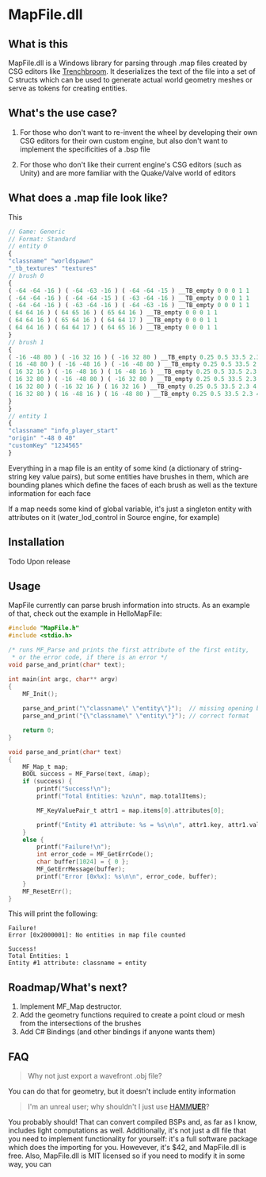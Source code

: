 # MapFile.dll

## What is this
MapFile.dll is a Windows library for parsing through .map files created by CSG editors like [Trenchbroom](https://trenchbroom.github.io/).  It deserializes the text of the file into a set of C structs which can be used to generate actual world geometry meshes or serve as tokens for creating entities.

## What's the use case?
1. For those who don't want to re-invent the wheel by developing their own CSG editors for their own custom engine, but also don't want to implement the specificities of a .bsp file

2. For those who don't like their current engine's CSG editors (such as Unity) and are more familiar with the Quake/Valve world of editors

## What does a .map file look like?

This

```js
// Game: Generic
// Format: Standard
// entity 0
{
"classname" "worldspawn"
"_tb_textures" "textures"
// brush 0
{
( -64 -64 -16 ) ( -64 -63 -16 ) ( -64 -64 -15 ) __TB_empty 0 0 0 1 1
( -64 -64 -16 ) ( -64 -64 -15 ) ( -63 -64 -16 ) __TB_empty 0 0 0 1 1
( -64 -64 -16 ) ( -63 -64 -16 ) ( -64 -63 -16 ) __TB_empty 0 0 0 1 1
( 64 64 16 ) ( 64 65 16 ) ( 65 64 16 ) __TB_empty 0 0 0 1 1
( 64 64 16 ) ( 65 64 16 ) ( 64 64 17 ) __TB_empty 0 0 0 1 1
( 64 64 16 ) ( 64 64 17 ) ( 64 65 16 ) __TB_empty 0 0 0 1 1
}
// brush 1
{
( -16 -48 80 ) ( -16 32 16 ) ( -16 32 80 ) __TB_empty 0.25 0.5 33.5 2.3 4.6
( 16 -48 80 ) ( -16 -48 16 ) ( -16 -48 80 ) __TB_empty 0.25 0.5 33.5 2.3 4.6
( 16 32 16 ) ( -16 -48 16 ) ( 16 -48 16 ) __TB_empty 0.25 0.5 33.5 2.3 4.6
( 16 32 80 ) ( -16 -48 80 ) ( -16 32 80 ) __TB_empty 0.25 0.5 33.5 2.3 4.6
( 16 32 80 ) ( -16 32 16 ) ( 16 32 16 ) __TB_empty 0.25 0.5 33.5 2.3 4.6
( 16 32 80 ) ( 16 -48 16 ) ( 16 -48 80 ) __TB_empty 0.25 0.5 33.5 2.3 4.6
}
}
// entity 1
{
"classname" "info_player_start"
"origin" "-48 0 40"
"customKey" "1234565"
}
```

Everything in a map file is an entity of some kind (a dictionary of string-string key value pairs), but some entities have brushes in them, which are bounding planes which define the faces of each brush as well as the texture information for each face

If a map needs some kind of global variable, it's just a singleton entity with attributes on it (water_lod_control in Source engine, for example)

## Installation
Todo Upon release

## Usage

MapFile currently can parse brush information into structs. As an example of that, check out the example in HelloMapFile:

```c
#include "MapFile.h"
#include <stdio.h>

/* runs MF_Parse and prints the first attribute of the first entity,
 * or the error code, if there is an error */
void parse_and_print(char* text);

int main(int argc, char** argv)
{
	MF_Init();
	
	parse_and_print("\"classname\" \"entity\"}");  // missing opening bracket; should print error
	parse_and_print("{\"classname\" \"entity\"}"); // correct format

	return 0;
}

void parse_and_print(char* text)
{
	MF_Map_t map;
	BOOL success = MF_Parse(text, &map);
	if (success) {
		printf("Success!\n");
		printf("Total Entities: %zu\n", map.totalItems);

		MF_KeyValuePair_t attr1 = map.items[0].attributes[0];

		printf("Entity #1 attribute: %s = %s\n\n", attr1.key, attr1.value);
	}
	else {
		printf("Failure!\n");
		int error_code = MF_GetErrCode();
		char buffer[1024] = { 0 };
		MF_GetErrMessage(buffer);
		printf("Error [0x%x]: %s\n\n", error_code, buffer);
	}
	MF_ResetErr();
}
```

This will print the following:
```
Failure!
Error [0x2000001]: No entities in map file counted

Success!
Total Entities: 1
Entity #1 attribute: classname = entity
```

## Roadmap/What's next?

1. Implement MF_Map destructor.
2. Add the geometry functions required to create a point cloud or mesh from the intersections of the brushes
3. Add C# Bindings (and other bindings if anyone wants them)

## FAQ
> Why not just export a wavefront .obj file?

You can do that for geometry, but it doesn't include entity information

> I'm an unreal user; why shouldn't I just use [HAMM**UE**R](https://nte.itch.io/hammuer)?

You probably should! That can convert compiled BSPs and, as far as I know, includes light computations as well. Additionally, it's not just a dll file that you need to implement functionality for yourself: it's a full software package which does the importing for you. Howevever, it's $42, and MapFile.dll is free. Also, MapFile.dll is MIT licensed so if you need to modify it in some way, you can